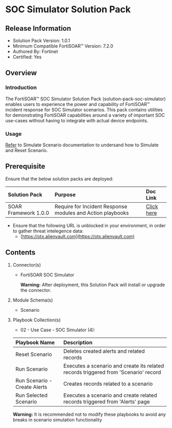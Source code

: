 # SOC Simulator Solution Pack

## Release Information

- Solution Pack Version: 1.0.1
- Minimum Compatible FortiSOAR™ Version: 7.2.0
- Authored By: Fortinet
- Certified: Yes

## Overview

### Introduction

The FortiSOAR™ SOC Simulator Solution Pack (solution-pack-soc-simulator) enables users to experience the power and capability of FortiSOAR™ incident response for SOC Simulator scenarios. This pack contains utilities for demonstrating FortiSOAR capabilities around a variety of important SOC use-cases without having to integrate with actual device endpoints.

### Usage

[Refer](https://github.com/fortinet-fortisoar/solution-pack-soc-simulator/blob/develop/docs/solution-pack-guide.md) to Simulate Scenario documentation to undersand how to Simulate and Reset Scenario.

## Prerequisite

Ensure that the below solution packs are deployed:

|**Solution Pack**|**Purpose**|**Doc Link**|
| :- | :- | :- |
|SOAR Framework 1.0.0|Require for Incident Response modules and Action playbooks|[Click here](https://github.com/fortinet-fortisoar/solution-pack-soar-framework/blob/develop/README.md)|

- Ensure that the following URL is unblocked in your environment, in order to gather threat intelegence data:
  - [https://otx.alienvault.com](https://otx.alienvault.com)

## Contents

1. Connector(s)

    - FortiSOAR SOC Simulator

        **Warning:** After deployment, this Solution Pack will install or upgrade the connector.

2. Module Schema(s)
    - Scenario

3. Playbook Collection(s)
    - 02 - Use Case - SOC Simulator (4):

    |**Playbook Name**|**Description**
    | :- | :- |
    |Reset Scenario|Deletes created alerts and related records|
    |Run Scenario|Executes a scenario and create its related records triggered from 'Scenario' record|
    |Run Scenario - Create Alerts|Creates records related to a scenario|
    |Run Selected Scenario|Executes a scenario and create related records triggered from 'Alerts' page|

     **Warning:** It is recommended not to modify these playbooks to avoid any breaks in scenario simulation functionality
